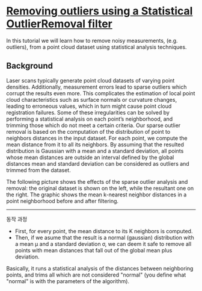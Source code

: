 # [Removing outliers using a Statistical OutlierRemoval filter](http://pointclouds.org/documentation/tutorials/statistical_outlier.php#statistical-outlier-removal)


In this tutorial we will learn how to remove noisy measurements, (e.g. outliers), from a point cloud dataset using statistical analysis techniques.



## Background

Laser scans typically generate point cloud datasets of varying point densities. Additionally, measurement errors lead to sparse outliers which corrupt the results even more. This complicates the estimation of local point cloud characteristics such as surface normals or curvature changes, leading to erroneous values, which in turn might cause point cloud registration failures. Some of these irregularities can be solved by performing a statistical analysis on each point’s neighborhood, and trimming those which do not meet a certain criteria. Our sparse outlier removal is based on the computation of the distribution of point to neighbors distances in the input dataset. For each point, we compute the mean distance from it to all its neighbors. By assuming that the resulted distribution is Gaussian with a mean and a standard deviation, all points whose mean distances are outside an interval defined by the global distances mean and standard deviation can be considered as outliers and trimmed from the dataset.

The following picture shows the effects of the sparse outlier analysis and removal: the original dataset is shown on the left, while the resultant one on the right. The graphic shows the mean k-nearest neighbor distances in a point neighborhood before and after filtering.




---
동작 과정 
- First, for every point, the mean distance to its K neighbors is computed. 
- Then, if we asume that the result is a normal (gaussian) distribution with a mean μ and a standard deviation σ, we can deem it safe to remove all points with mean distances that fall out of the global mean plus deviation. 

Basically, it runs a statistical analysis of the distances between neighboring points, and trims all which are not considered "normal" (you define what "normal" is with the parameters of the algorithm).